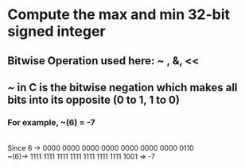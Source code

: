 # Compute the max and min 32-bit signed integer

## Bitwise Operation used here: ~ , &, <<

## *~* in C is the bitwise negation which makes all bits into its opposite (0 to 1, 1 to 0)
### For example, ~(6) = -7
<br />Since 6 -> 0000 0000 0000 0000 0000 0000 0000 0110 
<br />    ~(6)-> 1111 1111 1111 1111 1111 1111 1111 1001 => -7

